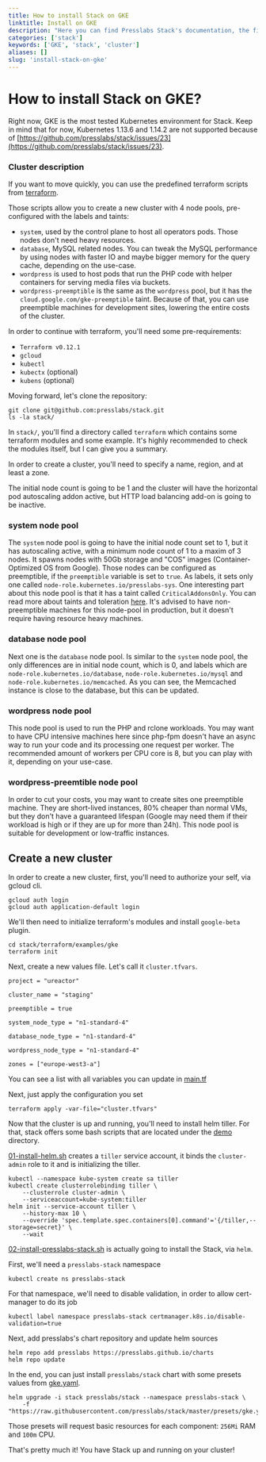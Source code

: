 ```yaml
---
title: How to install Stack on GKE
linktitle: Install on GKE
description: "Here you can find Presslabs Stack's documentation, the first open-source serverless hosting platform that bridges two major technologies: WordPress and Kubernetes."
categories: ['stack']
keywords: ['GKE', 'stack', 'cluster']
aliases: []
slug: 'install-stack-on-gke'
---
```


# How to install Stack on GKE?

Right now, GKE is the most tested Kubernetes environment for Stack. Keep in mind that for now, Kubernetes 1.13.6 and 1.14.2 are not supported because of [https://github.com/presslabs/stack/issues/23](https://github.com/presslabs/stack/issues/23).

### Cluster description

If you want to move quickly, you can use the predefined terraform scripts from [terraform](https://github.com/presslabs/stack/tree/master/terraform/examples/gke).

Those scripts allow you to create a new cluster with 4 node pools, pre-configured with the labels and taints:

- `system`, used by the control plane to host all operators pods. Those nodes don't need heavy resources.
- `database`, MySQL related nodes. You can tweak the MySQL performance by using nodes with faster IO and maybe bigger memory for the query cache, depending on the use-case.
- `wordpress` is used to host pods that run the PHP code with helper containers for serving media files via buckets.
- `wordpress-preemptible` is the same as the `wordpress` pool, but it has the `cloud.google.com/gke-preemptible` taint. Because of that, you can use preemptible machines for development sites, lowering the entire costs of the cluster.

In order to continue with terraform, you'll need some pre-requirements:

- `Terraform v0.12.1`
- `gcloud`
- `kubectl`
- `kubectx` (optional)
- `kubens` (optional)

Moving forward, let's clone the repository:

``` shell
git clone git@github.com:presslabs/stack.git
ls -la stack/
```

In `stack/`, you'll find a directory called `terraform` which contains some terraform modules and some example. It's highly recommended to check the modules itself, but I can give you a summary.

In order to create a cluster, you'll need to specify a name, region, and at least a zone.

The initial node count is going to be 1 and the cluster will have the horizontal pod autoscaling addon active, but HTTP load balancing add-on is going to be inactive.

### system node pool

The `system` node pool is going to have the initial node count set to 1, but it has autoscaling active, with a minimum node count of 1 to a maxim of 3 nodes. It spawns nodes with 50Gb storage and "COS" images (Container-Optimized OS from Google). Those nodes can be configured as preemptible, if the `preemptible` variable is set to `true`. As labels, it sets only one called `node-role.kubernetes.io/presslabs-sys`. One interesting part about this node pool is that it has a taint called `CriticalAddonsOnly`. You can read more about taints and toleration [here](https://cloud.google.com/kubernetes-engine/docs/how-to/node-taints). It's advised to have non-preemptible machines for this node-pool in production, but it doesn't require having resource heavy machines.

### database node pool

Next one is the `database` node pool. Is similar to the `system` node pool, the only differences are in initial node count, which is 0, and labels which are `node-role.kubernetes.io/database`, `node-role.kubernetes.io/mysql` and `node-role.kubernetes.io/memcached`. As you can see, the Memcached instance is close to the database, but this can be updated.

### wordpress node pool

This node pool is used to run the PHP and rclone workloads. You may want to have CPU intensive machines here since php-fpm doesn't have an async way to run your code and its processing one request per worker. The recommended amount of workers per CPU core is 8, but you can play with it, depending on your use-case.

### wordpress-preemtible node pool

In order to cut your costs, you may want to create sites one preemptible machine. They are short-lived instances, 80% cheaper than normal VMs, but they don't have a guaranteed lifespan (Google may need them if their workload is high or if they are up for more than 24h). This node pool is suitable for development or low-traffic instances.

## Create a new cluster

In order to create a new cluster, first, you'll need to authorize your self, via gcloud cli.

``` shell
gcloud auth login
gcloud auth application-default login
```

We'll then need to initialize terraform's modules and install `google-beta` plugin.

``` shell
cd stack/terraform/examples/gke
terraform init
```

Next, create a new values file. Let's call it `cluster.tfvars`.

``` shell
project = "ureactor"

cluster_name = "staging"

preemptible = true

system_node_type = "n1-standard-4"

database_node_type = "n1-standard-4"

wordpress_node_type = "n1-standard-4"

zones = ["europe-west3-a"]
```

You can see a list with all variables you can update in [main.tf](https://github.com/presslabs/stack/blob/master/terraform/examples/gke/main.tf)

Next, just apply the configuration you set

``` shell
terraform apply -var-file="cluster.tfvars"
```

Now that the cluster is up and running, you'll need to install helm tiller. For that, stack offers some bash scripts that are located under the [demo](https://github.com/presslabs/stack/tree/master/demo) directory.

[01-install-helm.sh](https://github.com/presslabs/stack/blob/master/demo/01-install-helm.sh) creates a `tiller` service account, it binds the `cluster-admin` role to it and is initializing the tiller.

``` shell
kubectl --namespace kube-system create sa tiller
kubectl create clusterrolebinding tiller \
    --clusterrole cluster-admin \
    --serviceaccount=kube-system:tiller
helm init --service-account tiller \
    --history-max 10 \
    --override 'spec.template.spec.containers[0].command'='{/tiller,--storage=secret}' \
    --wait
```

[02-install-presslabs-stack.sh](https://github.com/presslabs/stack/blob/master/demo/02-install-presslabs-stack.sh) is actually going to install the Stack, via `helm`.

First, we'll need a `presslabs-stack` namespace

``` shell
kubectl create ns presslabs-stack
```

For that namespace, we'll need to disable validation, in order to allow cert-manager to do its job

``` shell
kubectl label namespace presslabs-stack certmanager.k8s.io/disable-validation=true
```

Next, add presslabs's chart repository and update helm sources

``` shell
helm repo add presslabs https://presslabs.github.io/charts
helm repo update
```

In the end, you can just install `presslabs/stack` chart with some presets values from [gke.yaml](https://github.com/presslabs/stack/blob/master/presets/gke.yaml).

``` shell
helm upgrade -i stack presslabs/stack --namespace presslabs-stack \
    -f "https://raw.githubusercontent.com/presslabs/stack/master/presets/gke.yaml"
```

Those presets will request basic resources for each component: `256Mi` RAM and `100m` CPU.

That's pretty much it! You have Stack up and running on your cluster!
